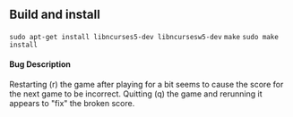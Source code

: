 ## Build and install

`sudo apt-get install libncurses5-dev libncursesw5-dev`
`make`
`sudo make install`

#### Bug Description
Restarting (r) the game after playing for a bit seems to cause the score for the next game to be incorrect. Quitting (q) the game and rerunning it appears to "fix" the broken score.
